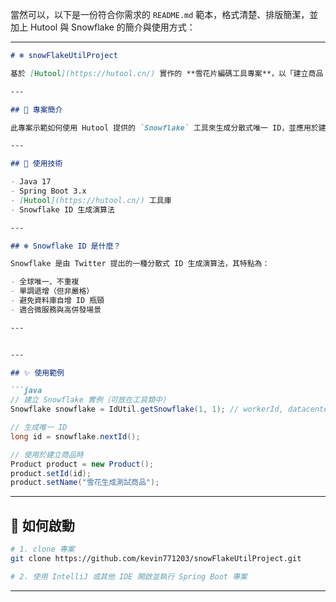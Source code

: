 當然可以，以下是一份符合你需求的 `README.md` 範本，格式清楚、排版簡潔，並加上 Hutool 與 Snowflake 的簡介與使用方式：

---

```markdown
# ❄️ snowFlakeUtilProject

基於 [Hutool](https://hutool.cn/) 實作的 **雪花片編碼工具專案**，以「建立商品（Product）」為範例，展示如何在 Spring Boot 專案中整合 **Snowflake ID 生成器**。

---

## 📌 專案簡介

此專案示範如何使用 Hutool 提供的 `Snowflake` 工具來生成分散式唯一 ID，並應用於建立商品時的 ID 指派邏輯中。

---

## 🧰 使用技術

- Java 17
- Spring Boot 3.x
- [Hutool](https://hutool.cn/) 工具庫
- Snowflake ID 生成演算法

---

## ❄️ Snowflake ID 是什麼？

Snowflake 是由 Twitter 提出的一種分散式 ID 生成演算法，其特點為：

- 全球唯一、不重複
- 單調遞增（但非嚴格）
- 避免資料庫自增 ID 瓶頸
- 適合微服務與高併發場景

---


---

## ✨ 使用範例

```java
// 建立 Snowflake 實例（可放在工具類中）
Snowflake snowflake = IdUtil.getSnowflake(1, 1); // workerId, datacenterId

// 生成唯一 ID
long id = snowflake.nextId();

// 使用於建立商品時
Product product = new Product();
product.setId(id);
product.setName("雪花生成測試商品");
````

---

## 🚀 如何啟動

```bash
# 1. clone 專案
git clone https://github.com/kevin771203/snowFlakeUtilProject.git

# 2. 使用 IntelliJ 或其他 IDE 開啟並執行 Spring Boot 專案
```

---


